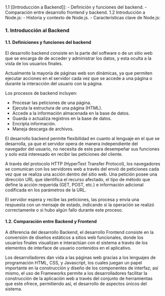 1.1 [[Introducción a Backend]]:
    - Definición y funciones del backend.
    - Comparación entre desarrollo frontend y backend. 
1.2 Introducción a Node.js:
    - Historia y contexto de Node.js.
    - Características clave de Node.js:
### 1. Introducción al Backend

#### 1.1. Definiciones y funciones del backend

El desarrollo backend consiste en la parte del software o de un sitio web que se encarga de de acceder y administrar los datos, y esta oculta a la vista de los usuarios finales.

Actualmente la mayoría de páginas web son dinámicas,  ya que permiten ejecutar acciones en el servidor cada vez que se accede a una página o durante la interacción del usuario con la página.

Los procesos de backend incluyen:

 - Procesar las peticiones de una página.
- Ejecuta la estructura de una página (HTML).
- Accede a la información almacenada en la base de datos.
- Guarda o actualiza registros en la base de datos.
- Encripta información.
- Maneja descarga de archivos.

El desarrollo backend permite flexibilidad en cuanto al lenguaje en el que se desarrolla, ya que el servidor opera de manera independiente del navegador del usuario, no necesita de este para desempeñar sus funciones y solo está interesado en recibir las peticiones del cliente.

A través del protocolo HTTP (HyperText Transfer Protocol), los navegadores se comunican con los servidores web a través del envió de peticiones cada vez que se realiza una acción dentro del sitio web. Una petición posee una dirección URL que identifica el recurso afectado, el tipo de método que define la acción requerida (GET, POST, etc.) e información adicional codificada en los parámetros de la URL.

El servidor espera y recibe las peticiones, las procesa y envía una respuesta con un mensaje de estado, indicando si la operación se realizó correctamente o si hubo algún fallo durante este proceso.

#### 1.2. Comparación entre Backend y Frontend 

A diferencia del desarrollo Backend, el desarrollo Frontend consiste en la conversión de diseños estáticos a sitios web funcionales, donde los usuarios finales visualizan e interactúan con el sistema a través de los elementos de interface de usuario contenidos en el aplicativo.

Los desarrolladores dan vida a las páginas web gracias a los lenguajes de programación HTML, CSS, y Javascript, los cuales juegan un papel importante en la construcción y diseño de los componentes de interfaz; así mismo, el uso de Frameworks permite a los desarrolladores facilitar la construcción de la aplicación web a través del conjunto de herramientas que este ofrece, permitiendo así, el desarrollo de aspectos únicos del sistema.










